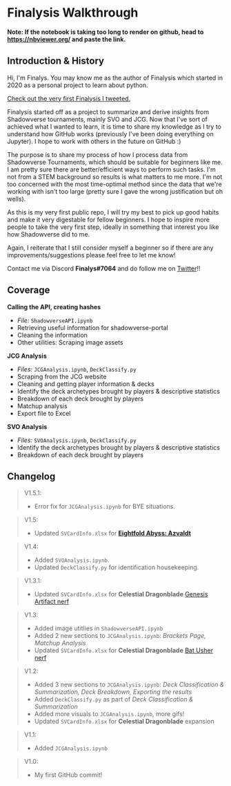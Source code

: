 # Finalysis Walkthrough

**Note: If the notebook is taking too long to render on github,  head to https://nbviewer.org/ and paste the link.**

## Introduction & History
Hi, I'm Finalys. You may know me as the author of Finalysis which started in 2020 as a personal project to learn about python. 

[Check out the very first Finalysis I tweeted.](https://twitter.com/_finalys_/status/1241254832989593606?s=20&t=voDlHTU61L76QXQsW92XNQ)

Finalysis started off as a project to summarize and derive insights from Shadowverse tournaments, mainly SVO and JCG. Now that I've sort of achieved what I wanted to learn, it is time to share my knowledge as I try to understand how GitHub works (previously I've been doing everything on Jupyter). I hope to work with others in the future on GitHub :)

The purpose is to share my process of how I process data from Shadowverse Tournaments, which should be suitable for beginners like me. I am pretty sure there are better/efficient ways to perform such tasks. I'm not from a STEM background so results is what matters to me more. I'm not too concerned with the most time-optimal method since the data that we're working with isn't too large (pretty sure I gave the wrong justification but oh wells).

As this is my very first public repo, I will try my best to pick up good habits and make it very digestable for fellow beginners. I hope to inspire more people to take the very first step, ideally in something that interest you like how Shadowverse did to me. 

Again, I reiterate that I still consider myself a beginner so if there are any improvements/suggestions please feel free to let me know! 

Contact me via Discord **Finalys#7064** and do follow me on [Twitter](https://twitter.com/_finalys_)!!

## Coverage

**Calling the API, creating hashes**
- *File:* `ShadowverseAPI.ipynb`
- Retrieving useful information for shadowverse-portal
- Cleaning the information
- Other utilities: Scraping image assets
    
**JCG Analysis**
- *Files:* `JCGAnalysis.ipynb`, `DeckClassify.py`
- Scraping from the JCG website
- Cleaning and getting player information & decks
- Identify the deck archetypes brought by players & descriptive statistics
- Breakdown of each deck brought by players
- Matchup analysis
- Export file to Excel

**SVO Analysis**
- *Files:* `SVOAnalysis.ipynb`, `DeckClassify.py`
- Identify the deck archetypes brought by players & descriptive statistics
- Breakdown of each deck brought by players

## Changelog
>V1.5.1:
>- Error fix for `JCGAnalysis.ipynb` for BYE situations.

>V1.5:
>- Updated `SVCardInfo.xlsx` for [**Eightfold Abyss: Azvaldt**](https://shadowverse.com/news/?announce_id=2532)

>V1.4:
>- Added `SVOAnalysis.ipynb`.
>- Updated `DeckClassify.py` for identification housekeeping.

>V1.3.1:
>- Updated `SVCardInfo.xlsx` for **Celestial Dragonblade** [Genesis Artifact nerf](https://shadowverse.com/news/?announce_id=2451)

>V1.3:
>- Added image utitlies in `ShadowverseAPI.ipynb`
>- Added 2 new sections to `JCGAnalysis.ipynb`: *Brackets Page, Matchup Analysis*
>- Updated `SVCardInfo.xlsx` for **Celestial Dragonblade** [Bat Usher nerf](https://shadowverse.com/news/?announce_id=2437)


>V1.2:
>- Added 3 new sections to `JCGAnalysis.ipynb`: *Deck Classification & Summarization, Deck Breakdown, Exporting the results*
>- Added `DeckClassify.py` as part of *Deck Classification & Summarization*
>- Added more visuals to `JCGAnalysis.ipynb`, more gifs!
>- Updated `SVCardInfo.xlsx` for **Celestial Dragonblade** expansion


>V1.1:
>- Added `JCGAnalysis.ipynb`

>V1.0:
>- My first GitHub commit!